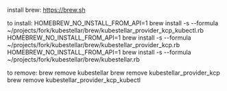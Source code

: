 install brew:
    https://brew.sh

to install:
    HOMEBREW_NO_INSTALL_FROM_API=1 brew install -s --formula ~/projects/fork/kubestellar/brew/kubestellar_provider_kcp_kubectl.rb
    HOMEBREW_NO_INSTALL_FROM_API=1 brew install -s --formula ~/projects/fork/kubestellar/brew/kubestellar_provider_kcp.rb
    HOMEBREW_NO_INSTALL_FROM_API=1 brew install -s --formula ~/projects/fork/kubestellar/brew/kubestellar.rb

to remove: 
    brew remove kubestellar
    brew remove kubestellar_provider_kcp
    brew remove kubestellar_provider_kcp_kubectl
